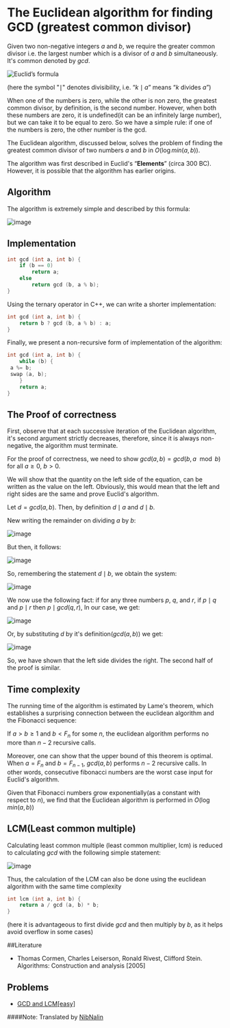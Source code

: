<!--?title The Euclidean algorithm for finding GCD (greatest common divisor) -->

# The Euclidean algorithm for finding GCD (greatest common divisor)

Given two non-negative integers $a$ and $b$, we require the greater common divisor i.e. the largest number which is a divisor of $a$ and $b$ simultaneously. It's common denoted by $gcd$.

![Euclid’s formula](&imgroot&/euclid1.png)

(here the symbol "$\mid$" denotes divisibility, i.e. “$k\mid a$” means “$k$ divides $a$”)

When one of the numbers is zero, while the other is non zero, the greatest common divisor, by definition, is the second number. However, when both these numbers are zero, it is undefined(it can be an infinitely large number), but we can take it to be equal to zero. So we have a simple rule: if one of the numbers is zero, the other number is the gcd.

The Euclidean algorithm, discussed below, solves the problem of finding the greatest common divisor of two numbers $a$ and $b$ in $O(\log min(a, b))$.

The algorithm was first described in Euclid's “**Elements**” (circa 300 BC). However, it is possible that the algorithm has earlier origins.

## Algorithm

The algorithm is extremely simple and described by this formula:

![image](&imgroot&/euclid2.png)

## Implementation

```cpp
int gcd (int a, int b) {
	if (b == 0)
		return a;
	else
		return gcd (b, a % b);
}
```

Using the ternary operator in C++, we can write a shorter implementation:

```cpp
int gcd (int a, int b) {
	return b ? gcd (b, a % b) : a;
}
```

Finally, we present a non-recursive form of implementation of the algorithm:

```cpp
int gcd (int a, int b) {
	while (b) {
 a %= b;
 swap (a, b);
	}
	return a;
}
```

## The Proof of correctness

First, observe that at each successive iteration of the Euclidean algorithm, it's second argument strictly decreases, therefore, since it is always non-negative, the algorithm must terminate.

For the proof of correctness, we need to show $gcd(a, b) = gcd(b, a\mod b)$ for all $a \geq 0$, $b > 0$.

We will show that the quantity on the left side of the equation, can be written as the value on the left. Obviously, this would mean that the left and right sides are the same and prove Euclid's algorithm.

Let $d = gcd(a, b)$. Then, by definition $d\mid a$ and $d\mid b$.

New writing the remainder on dividing $a$ by $b$:

![image](&imgroot&/euclid3.png)

But then, it follows:

![image](&imgroot&/euclid4.png)

So, remembering the statement $d\mid b$, we obtain the system:

![image](&imgroot&/euclid5.png)

We now use the following fact: if for any three numbers $p$, $q$, and $r$, if $p\mid q$ and $p\mid r$ then $p\mid gcd(q, r)$, In our case, we get:

![image](&imgroot&/euclid6.png)

Or, by substituting $d$ by it's definition($gcd(a, b)$) we get:

![image](&imgroot&/euclid7.png)

So, we have shown that the left side divides the right. The second half of the proof is similar.

## Time complexity

The running time of the algorithm is estimated by Lame's theorem, which establishes a surprising connection between the euclidean algorithm and the Fibonacci sequence:

If $a > b \geq 1$ and $b < F_n$ for some $n$, the euclidean algorithm performs no more than $n-2$ recursive calls.

Moreover, one can show that the upper bound of this theorem is optimal. When $a = F_n$ and $b = F_{n-1}$, $gcd(a, b)$ performs $n-2$ recursive calls. In other words, consecutive fibonacci numbers are the worst case input for Euclid's algorithm.

Given that Fibonacci numbers grow exponentially(as a constant with respect to $n$), we find that the Euclidean algorithm is performed in $O(\log min(a, b))$

## LCM(Least common multiple)

Calculating least common multiple (least common multiplier, lcm) is reduced to calculating $gcd$ with the following simple statement:

![image](&imgroot&/euclid8.png)

Thus, the calculation of the LCM can also be done using the euclidean algorithm with the same time complexity

```cpp
int lcm (int a, int b) {
	return a / gcd (a, b) * b;
}
```
(here it is advantageous to first divide $gcd$ and then multiply by $b$, as it helps avoid overflow in some cases)

##Literature

- Thomas Cormen, Charles Leiserson, Ronald Rivest, Clifford Stein. Algorithms: Construction and analysis [2005]

## Problems

- [GCD and LCM[easy]](https://www.codechef.com/problems/FLOW016)

####Note: Translated by [NibNalin](http://codeforces.com/profile/NibNalin)